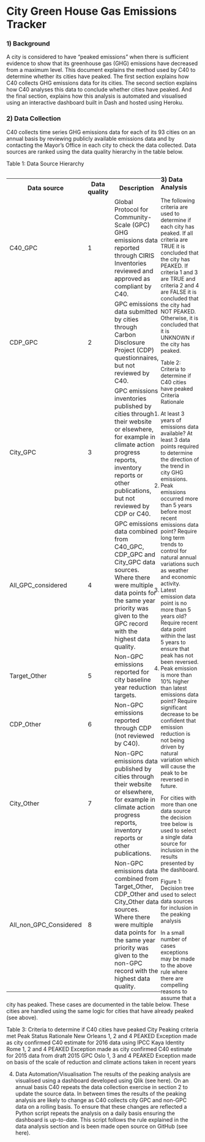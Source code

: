 # City Green House Gas Emissions Tracker

### 1) Background

A city is considered to have “peaked emissions” when there is sufficient evidence to show that its greenhouse gas (GHG) emissions have decreased from a maximum level. This document explains the method used by C40 to determine whether its cities have peaked. The first section explains how C40 collects GHG emissions data for its cities. The second section explains how C40 analyses this data to conclude whether cities have peaked. And the final section, explains how this analysis is automated and visualised using an interactive dashboard built in Dash and hosted using Heroku. 

### 2) Data Collection 
C40 collects time series GHG emissions data for each of its 93 cities on an annual basis by reviewing publicly available emissions data  and by contacting the Mayor’s Office in each city to check the data collected. Data sources are ranked using the data quality hierarchy in the table below.

Table 1: Data Source Hierarchy

<table align = "left", style="width:80%">
  <tr>
    <th colspan="2" style="text-align:center">Data source</th>
    <th colspan="1" style="text-align:center">Data quality</th> 
    <th colspan="5" style="text-align:center">Description</th>
  </tr>
  <tr>
    <td colspan="2">C40_GPC</td>
    <td colspan="1" >1</td>
    <td colspan="5">Global Protocol for Community-Scale (GPC) GHG emissions data reported through CIRIS Inventories reviewed 			  and approved as compliant by C40.</td> 
  </tr>
    <tr>
    <td colspan="2">CDP_GPC</td>
    <td colspan="1">2</td>
    <td colspan="5">GPC emissions data submitted by cities through Carbon Disclosure Project (CDP) questionnaires, but not 		        reviewed by C40.</td> 
  </tr> 
  <tr>
    <td colspan="2">City_GPC</td>
    <td colspan="1">3</td>
    <td colspan="5">GPC emissions inventories published by cities through their website or elsewhere, for example in climate 			action progress reports, inventory reports or other publications, but not reviewed by CDP or C40.</td> 
  </tr>
  <tr>
    <td colspan="2">All_GPC_considered</td>
    <td colspan="1">4</td>
    <td colspan="5">GPC emissions data combined from C40_GPC, CDP_GPC and City_GPC data sources.  Where there were multiple 			data points for the same year priority was given to the GPC record with the highest data quality.</td> 
  </tr>
  <tr>
    <td colspan="2">Target_Other</td>
    <td colspan="1">5</td>
    <td colspan="5">Non-GPC emissions reported for city baseline year reduction targets.</td> 
  </tr>
  <tr>
    <td colspan="2">CDP_Other</td>
    <td colspan="1">6</td>
    <td colspan="5">Non-GPC emissions reported through CDP (not reviewed by C40).</td> 
  </tr>
  <tr>
    <td colspan="2">City_Other</td>
    <td colspan="1">7</td>
    <td colspan="5">Non-GPC emissions data published by cities through their website or elsewhere, for example in climate 		      action progress reports, inventory reports or other publications. </td> 
  </tr>
  <tr>
    <td colspan="2">All_non_GPC_Considered</td>
    <td colspan="1">8</td>
    <td>Non-GPC emissions data combined from Target_Other, CDP_Other and City_Other data sources.  Where there were multiple 	     data points for the same year priority was given to the non-GPC record with the highest data quality.</td> 
  </tr>
</table>

### 3) Data Analysis
The following criteria are used to determine if each city has peaked. If all criteria are TRUE it is concluded that the city has PEAKED. If criteria 1 and 3 are TRUE and criteria 2 and 4 are FALSE it is concluded that the city had NOT PEAKED. Otherwise, it is concluded that it is UNKNOWN if the city has peaked.

Table 2: Criteria to determine if C40 cities have peaked
Criteria	Rationale
1)	At least 3 years of emissions data available?	At least 3 data points required to determine the direction of the trend in city GHG emissions. 
2)	Peak emissions occurred more than 5 years before most recent emissions data point? 	Require long term trends to control for natural annual variations such as weather and economic activity. 
3)	Latest emission data point is no more than 5 years old?	Require recent data point within the last 5 years to ensure that peak has not been reversed. 
4)	Peak emission is more than 10% higher than latest emissions data point? 	Require significant decrease to be confident that emission reduction is not being driven by natural variation which will cause the peak to be reversed in future. 

For cities with more than one data source the decision tree below is used to select a single data source for inclusion in the results presented by the dashboard.

Figure 1: Decision tree used to select data sources for inclusion in the peaking analysis
 

In a small number of cases exceptions may be made to the above rule where there are compelling reasons to assume that a city has peaked. These cases are documented in the table below. These cities are handled using the same logic for cities that have already peaked (see above).

Table 3: Criteria to determine if C40 cities have peaked
City	Peaking criteria met	Peak Status	Rationale
New Orleans	1, 2 and 4 	PEAKED	Exception made as city confirmed C40 estimate for 2016 data using IPCC Kaya Identity
Rome	1, 2 and 4 	PEAKED	Exception made as city confirmed C40 estimate for 2015 data from draft 2015 GPC
Oslo	1, 3 and 4 	PEAKED	Exception made on basis of the scale of reduction and climate actions taken in recent years

4) Data Automation/Visualisation
The results of the peaking analysis are visualised using a dashboard developed using Qlik (see here). On an annual basis C40 repeats the data collection exercise in section 2 to update the source data. In between times the results of the peaking analysis are likely to change as C40 collects city GPC and non-GPC data on a rolling basis. To ensure that these changes are reflected a Python script repeats the analysis on a daily basis ensuring the dashboard is up-to-date. This script follows the rule explained in the data analysis section and is been made open source on GitHub (see here). 



